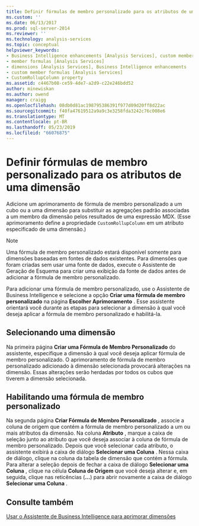 ```yaml
---
title: Definir fórmulas de membro personalizado para os atributos de uma dimensão | Microsoft Docs
ms.custom: ''
ms.date: 06/13/2017
ms.prod: sql-server-2014
ms.reviewer: ''
ms.technology: analysis-services
ms.topic: conceptual
helpviewer_keywords:
- Business Intelligence enhancements [Analysis Services], custom member formulas
- member formulas [Analysis Services]
- dimensions [Analysis Services], Business Intelligence enhancements
- custom member formulas [Analysis Services]
- CustomRollupColumn property
ms.assetid: c4467b08-ce59-4de7-a2d9-c22e246bdd52
author: minewiskan
ms.author: owend
manager: craigg
ms.openlocfilehash: 08db0d81ac198795386391f977d09d20ff8d22ac
ms.sourcegitcommit: f40fa47619512a9a9c3e3258fda3242c76c008e6
ms.translationtype: MT
ms.contentlocale: pt-BR
ms.lasthandoff: 05/23/2019
ms.locfileid: "66076875"
---
```

# <a name="set-custom-member-formulas-for-attributes-in-a-dimension"></a>Definir fórmulas de membro personalizado para os atributos de uma dimensão
  Adicione um aprimoramento de fórmula de membro personalizado a um cubo ou a uma dimensão para substituir as agregações padrão associadas a um membro da dimensão pelos resultados de uma expressão MDX. (Esse aprimoramento define a propriedade `CustomRollupColumn` em um atributo especificado de uma dimensão.)  
  
> [!NOTE]  
>  Uma fórmula de membro personalizado estará disponível somente para dimensões baseadas em fontes de dados existentes. Para dimensões que foram criadas sem usar uma fonte de dados, execute o Assistente de Geração de Esquema para criar uma exibição da fonte de dados antes de adicionar a fórmula de membro personalizado.  
  
 Para adicionar uma fórmula de membro personalizado, use o Assistente de Business Intelligence e selecione a opção **Criar uma fórmula de membro personalizado** na página **Escolher Aprimoramento** . Esse assistente orientará você durante as etapas para selecionar a dimensão à qual você deseja aplicar a fórmula de membro personalizado e habilitá-la.  
  
## <a name="selecting-a-dimension"></a>Selecionando uma dimensão  
 Na primeira página **Criar uma Fórmula de Membro Personalizado** do assistente, especifique a dimensão à qual você deseja aplicar fórmula de membro personalizado. O aprimoramento de fórmula de membro personalizado adicionado à dimensão selecionada provocará alterações na dimensão. Essas alterações serão herdadas por todos os cubos que tiverem a dimensão selecionada.  
  
## <a name="enabling-a-custom-member-formula"></a>Habilitando uma fórmula de membro personalizado  
 Na segunda página **Criar Fórmula de Membro Personalizado** , associe a coluna de origem que contém a fórmula de membro personalizado a um ou mais atributos da dimensão. Na coluna **Atributo** , marque a caixa de seleção junto ao atributo que você deseja associar à coluna de fórmula de membro personalizado. Depois que você selecionar cada atributo, o assistente exibirá a caixa de diálogo **Selecionar uma Coluna** . Nessa caixa de diálogo, clique na coluna da tabela de dimensão que contém a fórmula. Para alterar a seleção depois de fechar a caixa de diálogo **Selecionar uma Coluna** , clique na célula **Coluna de Origem** que você deseja alterar e, em seguida, clique nas reticências (**...**) para abrir novamente a caixa de diálogo **Selecionar uma Coluna** .  
  
## <a name="see-also"></a>Consulte também  
 [Usar o Assistente de Business Intelligence para aprimorar dimensões](../use-the-business-intelligence-wizard-to-enhance-dimensions.md)  
  
  
